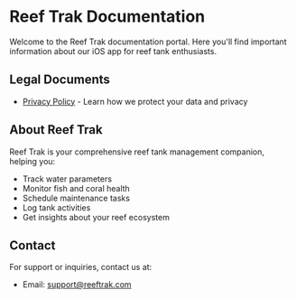 # Reef Trak Documentation

Welcome to the Reef Trak documentation portal. Here you'll find important information about our iOS app for reef tank enthusiasts.

## Legal Documents
- [Privacy Policy](privacy-policy.md) - Learn how we protect your data and privacy

## About Reef Trak

Reef Trak is your comprehensive reef tank management companion, helping you:
- Track water parameters
- Monitor fish and coral health
- Schedule maintenance tasks
- Log tank activities
- Get insights about your reef ecosystem

## Contact

For support or inquiries, contact us at:
- Email: support@reeftrak.com
